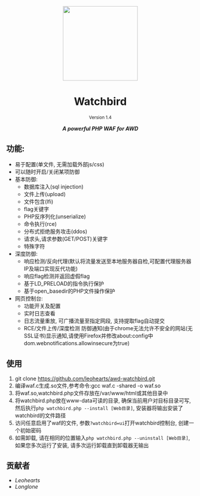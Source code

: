 <div style="width: 100%;text-align: center;">
<image style="height:200px;display:inline" src="https://ytoworld.tk/?watchbird=resource&resource=logo" />
<h1>Watchbird</h1>
<small>Version 1.4</small>

<b><i>A powerful PHP WAF for AWD</i></b>
</div>

## 功能:

- 易于配置(单文件, 无需加载外部js/css)
- 可以随时开启/关闭某项防御
- 基本防御:
    - 数据库注入(sql injection)
    - 文件上传(upload)
    - 文件包含(lfi)
    - flag关键字
    - PHP反序列化(unserialize)
    - 命令执行(rce)
    - 分布式拒绝服务攻击(ddos)
    - 请求头,请求参数(GET/POST)关键字
    - 特殊字符
- 深度防御:
    - 响应检测/反向代理(默认将流量发送至本地服务器自检,可配置代理服务器IP及端口实现反代功能)
    - 响应flag检测并返回虚假flag
    - 基于LD_PRELOAD的指令执行保护
    - 基于open_basedir的PHP文件操作保护
- 网页控制台:
    - 功能开关及配置
    - 实时日志查看
    - 日志流量重放, 可广播流量至指定网段, 支持提取flag自动提交
    - RCE/文件上传/深度检测 防御通知(由于chrome无法允许不安全的网站(无SSL证书)显示通知,请使用Firefox并修改about:config中dom.webnotifications.allowinsecure为true)

## 使用

1. git clone https://github.com/leohearts/awd-watchbird.git
2. 编译waf.c生成.so文件,参考命令:gcc waf.c -shared -o waf.so
3. 将waf.so,watchbird.php文件存放在/var/www/html或其他目录中
5. 将watchbird.php放在www-data可读的目录, 确保当前用户对目标目录可写, 然后执行```php watchbird.php --install [Web目录]```, 安装器将输出安装了watchbird的文件路径
4. 访问任意启用了waf的文件, 参数```?watchbird=ui```打开watchbird控制台, 创建一个初始密码
6. 如需卸载, 请在相同的位置输入```php watchbird.php --uninstall [Web目录]```, 如果您多次运行了安装, 请多次运行卸载直到卸载器无输出

## 贡献者

- *Leohearts*
- *Longlone*
